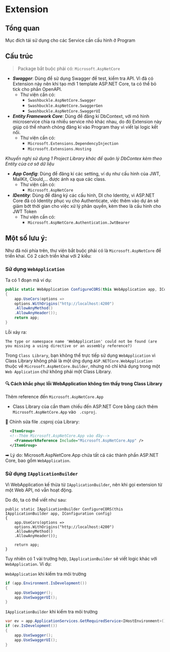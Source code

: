 ﻿# Extension

## Tổng quan

Mục đích tái sử dụng cho các Service cần cấu hình ở Program

## Cấu trúc

> Package bắt buộc phải có: <code>Microsoft.AspNetCore</code>

- _**Swagger**_: Dùng để sử dụng Swagger để test, kiểm tra API. Vì đã có Extension này nên khi tạo mới 1 template
  ASP.NET
  Core, ta có thể bỏ tick cho phần OpenAPI.
    - Thư viện cần có:
        - <code>Swashbuckle.AspNetCore.Swagger</code>
        - <code>Swashbuckle.AspNetCore.SwaggerGen</code>
        - <code>Swashbuckle.AspNetCore.SwaggerUI</code>
- _**Entity Framework Core**_: Dùng để đăng kí DbContext, với mô hình microservice chia ra nhiều service nhỏ khác nhau,
  do đó
  Extension này giúp có thể nhanh chóng đăng kí vào Program thay vì viết lại logic kết nối.
    - Thư viện cần có:
        - <code>Microsoft.Extensions.DependencyInjection</code>
        - <code>Microsoft.Extensions.Hosting</code>

*Khuyến nghị sử dụng 1 Project Library khác để quản lý DbContex kèm theo Entity của cơ sở dữ liệu*

- _**App Config**_: Dùng để đăng kí các setting, ví dụ như cấu hình của JWT, MailKit, Clould,... được ánh xạ qua các
  class.
    - Thư viện cần có:
        - <code>Microsoft.AspNetCore</code>
- _**IDentity**_: Dùng để đăng ký các cấu hình, DI cho Identity, vì ASP.NET Core đã có Identity phục vụ cho
  Authenticate, việc thêm vào dự án sẽ giảm bớt thời gian cho việc xử lý phân quyền, kèm theo là cấu hình cho JWT Token
    - Thư viện cần có:
        - <code>Microsoft.AspNetCore.Authentication.JwtBearer</code>

## Một số lưu ý:

Như đã nói phía trên, thư viện bắt buộc phải có là <code>Microsoft.AspNetCore</code> để triển khai.
Có 2 cách triển khai với 2 kiểu:

### Sử dụng <code>WebApplication</code>

Ta có 1 đoạn mã ví dụ:

```csharp
public static WebApplication ConfigureCORS(this WebApplication app, IConfiguration config)
{
    app.UseCors(options =>
    options.WithOrigins("http://localhost:4200")
    .AllowAnyMethod()
    .AllowAnyHeader());
    return app;
}
```

Lỗi xảy ra:

```log
The type or namespace name 'WebApplication' could not be found (are you missing a using directive or an assembly reference?)
```

Trong <code>Class Library</code>, bạn không thể trực tiếp sử dụng <code>WebApplication</code> vì Class Library không
phải là một ứng dụng <code>ASP.NETCore.WebApplication</code> thuộc về <code>Microsoft.AspNetCore.Builder</code>, nhưng
nó chỉ khả dụng trong một <code>Web Application</code> chứ không phải một Class Library.

#### 🔍 Cách khắc phục lỗi WebApplication không tìm thấy trong Class Library

Thêm reference đến <code>Microsoft.AspNetCore.App</code>

- Class Library của cần tham chiếu đến ASP.NET Core bằng cách thêm <code>Microsoft.AspNetCore.App</code> vào <code>
  .csproj</code>.

🔹 Chỉnh sửa file .csproj của Library:

```xml
  <ItemGroup>
  <!--Thêm Microsoft.AspNetCore.App vào đây-->
    <FrameworkReference Include="Microsoft.AspNetCore.App" />
  </ItemGroup>
```
➡ Lý do: Microsoft.AspNetCore.App chứa tất cả các thành phần ASP.NET Core, bao gồm <code>WebApplication</code>.
### Sử dụng <code>IApplicationBuilder</code>
Vì WebApplication kế thừa từ <code>IApplicationBuilder</code>, nên khi gọi extension từ một Web API, nó vẫn hoạt động.

Do đó, ta có thể viết như sau:
```
public static IApplicationBuilder ConfigureCORS(this IApplicationBuilder app, IConfiguration config)
{
    app.UseCors(options =>
    options.WithOrigins("http://localhost:4200")
    .AllowAnyMethod()
    .AllowAnyHeader());

    return app;
}
```
Tuy nhiên có 1 vài trường hợp, <code>IApplicationBuilder</code> sẽ viết logic khác với <code>WebApplication</code>.
Ví dụ:

<code>WebApplication</code> khi kiểm tra môi trường
```csharp
if (app.Environment.IsDevelopment())
{
    app.UseSwagger();
    app.UseSwaggerUI();
}
```
<code>IApplicationBuilder</code> khi kiểm tra môi trường
```csharp
var ev = app.ApplicationServices.GetRequiredService<IHostEnvironment>();
if (ev.IsDevelopment())
{
    app.UseSwagger();
    app.UseSwaggerUI();
}
```
